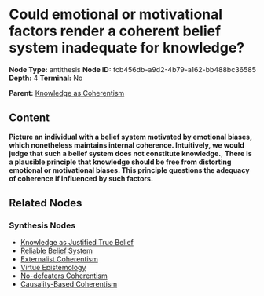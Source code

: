 # Could emotional or motivational factors render a coherent belief system inadequate for knowledge?

**Node Type:** antithesis
**Node ID:** fcb456db-a9d2-4b79-a162-bb488bc36585
**Depth:** 4
**Terminal:** No

**Parent:** [Knowledge as Coherentism](knowledge-as-coherentism-synthesis-2b5ab475-7731-47aa-87e2-6e85b0c689d5.md)

## Content

**Picture an individual with a belief system motivated by emotional biases, which nonetheless maintains internal coherence. Intuitively, we would judge that such a belief system does not constitute knowledge.**, **There is a plausible principle that knowledge should be free from distorting emotional or motivational biases. This principle questions the adequacy of coherence if influenced by such factors.**

## Related Nodes

### Synthesis Nodes

- [Knowledge as Justified True Belief](knowledge-as-justified-true-belief-synthesis-ffeb172b-ed3a-46da-8711-7925ac7e46b8.md)
- [Reliable Belief System](reliable-belief-system-synthesis-f32b4cd5-f20d-4f56-b6a5-47deb57cbaa4.md)
- [Externalist Coherentism](externalist-coherentism-synthesis-7a43035d-ae40-46a6-9441-861dc5f87559.md)
- [Virtue Epistemology](virtue-epistemology-synthesis-27e426fb-024d-40cc-9526-6799d38371e3.md)
- [No-defeaters Coherentism](no-defeaters-coherentism-synthesis-ade95bed-2ef5-442a-bf45-b8a9c499da0e.md)
- [Causality-Based Coherentism](causality-based-coherentism-synthesis-d123e0f5-2f3d-4bab-b6b6-94949700e215.md)
